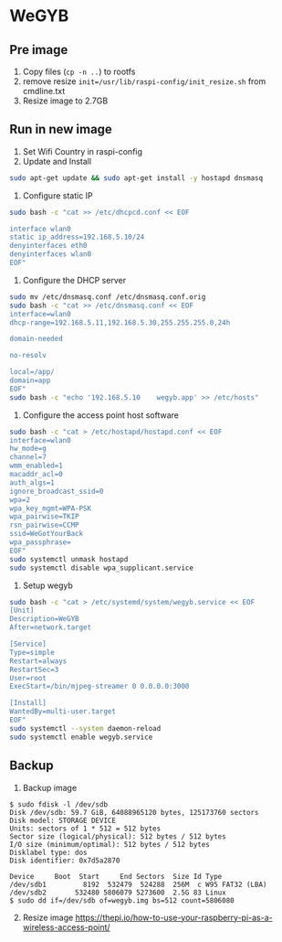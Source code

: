 # WeGYB
## Pre image
1. Copy files (`cp -n ..`) to rootfs
1. remove resize `init=/usr/lib/raspi-config/init_resize.sh` from cmdline.txt
1. Resize image to 2.7GB

## Run in new image
1. Set Wifi Country in raspi-config
1. Update and Install
```bash
sudo apt-get update && sudo apt-get install -y hostapd dnsmasq
```
1. Configure static IP
```bash
sudo bash -c "cat >> /etc/dhcpcd.conf << EOF

interface wlan0
static ip_address=192.168.5.10/24
denyinterfaces eth0
denyinterfaces wlan0
EOF"
```
1. Configure the DHCP server
```bash
sudo mv /etc/dnsmasq.conf /etc/dnsmasq.conf.orig
sudo bash -c "cat >> /etc/dnsmasq.conf << EOF
interface=wlan0
dhcp-range=192.168.5.11,192.168.5.30,255.255.255.0,24h

domain-needed

no-resolv

local=/app/
domain=app
EOF"
sudo bash -c "echo '192.168.5.10	wegyb.app' >> /etc/hosts"
```

1. Configure the access point host software
```bash
sudo bash -c "cat > /etc/hostapd/hostapd.conf << EOF
interface=wlan0
hw_mode=g
channel=7
wmm_enabled=1
macaddr_acl=0
auth_algs=1
ignore_broadcast_ssid=0
wpa=2
wpa_key_mgmt=WPA-PSK
wpa_pairwise=TKIP
rsn_pairwise=CCMP
ssid=WeGotYourBack
wpa_passphrase=
EOF"
sudo systemctl unmask hostapd
sudo systemctl disable wpa_supplicant.service
```
1. Setup wegyb
```bash
sudo bash -c "cat > /etc/systemd/system/wegyb.service << EOF
[Unit]
Description=WeGYB
After=network.target

[Service]
Type=simple
Restart=always
RestartSec=3
User=root
ExecStart=/bin/mjpeg-streamer 0 0.0.0.0:3000

[Install]
WantedBy=multi-user.target
EOF"
sudo systemctl --system daemon-reload
sudo systemctl enable wegyb.service
```

## Backup
1. Backup image
```sudo dd if=/dev/sdb of=wegyb.img bs=512 count=5273601
$ sudo fdisk -l /dev/sdb
Disk /dev/sdb: 59.7 GiB, 64088965120 bytes, 125173760 sectors
Disk model: STORAGE DEVICE  
Units: sectors of 1 * 512 = 512 bytes
Sector size (logical/physical): 512 bytes / 512 bytes
I/O size (minimum/optimal): 512 bytes / 512 bytes
Disklabel type: dos
Disk identifier: 0x7d5a2870

Device     Boot  Start     End Sectors  Size Id Type
/dev/sdb1         8192  532479  524288  256M  c W95 FAT32 (LBA)
/dev/sdb2       532480 5806079 5273600  2.5G 83 Linux
$ sudo dd if=/dev/sdb of=wegyb.img bs=512 count=5806080
```
2. Resize image
https://thepi.io/how-to-use-your-raspberry-pi-as-a-wireless-access-point/
